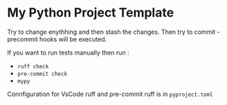 # My Python Project Template

Try to change enythhing and then stash the changes. Then try to commit - precommit hooks will be executed. 

If you want to run tests manually then run :
- `ruff check`
- `pre-commit check`
- `mypy`


Connfiguration for VsCode ruff and pre-commit ruff is in `pyproject.toml`


